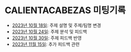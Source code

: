 # CALIENTACABEZAS 미팅기록

- [2023년 10월 18일](./2023-10-18.md): 주제 설명 및 주제/팀명 변경
- [2023년 10월 24일](./2023-10-24.md): 주제 분석 및 피드백
- [2023년 10월 30일](./2023-10-30.md): 주제 피드백 반영
- [2023년 11월 15일](./2023-11-15.md): 추가 피드백 관련
